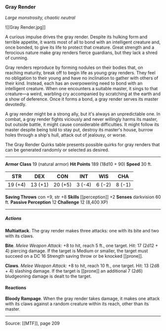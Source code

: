 ### Gray Render
_Large monstrosity, chaotic neutral_

![[Gray Render.jpg]]

A curious impulse drives the gray render. Despite its hulking form and terrible appetite, it wants most of all to bond with an intelligent creature and, once bonded, to give its life to protect that creature. Great strength and a ferocious nature make gray renders fierce guardians, but they lack a shred of cunning.

Gray renders reproduce by forming nodules on their bodies that, on reaching maturity, break off to begin life as young gray renders. They feel no obligation to their young and have no inclination to gather with others of their kind. Instead, each has an overpowering need to bond with an intelligent creature. When one encounters a suitable master, it sings to that creature—a weird, warbling cry accompanied by scratching at the earth and a show of deference. Once it forms a bond, a gray render serves its master devotedly.

A gray render might be a strong ally, but it's always an unpredictable one. In combat, a gray render fights viciously and never willingly harms its master, but outside battle, it might cause considerable difficulties. It might follow its master despite being told to stay put, destroy its master's house, burrow holes through a ship's hull, attack out of jealousy, or worse.

The Gray Render Quirks table presents possible quirks for gray renders that can be generated randomly or selected as desired.





---

**Armor Class** 19 (natural armor)
**Hit Points** 189 (18d10 + 90)
**Speed** 30 ft.

| STR     | DEX     | CON     | INT     | WIS     | CHA     |
|---------|---------|---------|---------|---------|---------|
| 19 (+4) | 13 (+1) | 20 (+5) | 3 (-4) | 6 (-2) | 8 (-1) |

**Saving Throws** con +9, str +8
**Skills** [[perception]] +2
**Senses** darkvision 60 ft.
**Passive Perception** 12
**Challenge** 12 (8,400 XP)

---

##### Actions
**Multiattack**. The gray render makes three attacks: one with its bite and two with its claws.

**Bite**. _Melee Weapon Attack:_ +8 to hit, reach 5 ft., one target. Hit: 17 (2d12 + 4) piercing damage. If the target is Medium or smaller, the target must succeed on a DC 16 Strength saving throw or be knocked [[prone]].

**Claws**. _Melee Weapon Attack:_ +8 to hit, reach 10 ft., one target. Hit: 13 (2d8 + 4) slashing damage. If the target is [[prone]] an additional 7 (2d6) bludgeoning damage is dealt to the target.

#### Reactions
**Bloody Rampage**. When the gray render takes damage, it makes one attack with its claws against a random creature within its reach, other than its master.


---

Source: [[MTF]], page 209